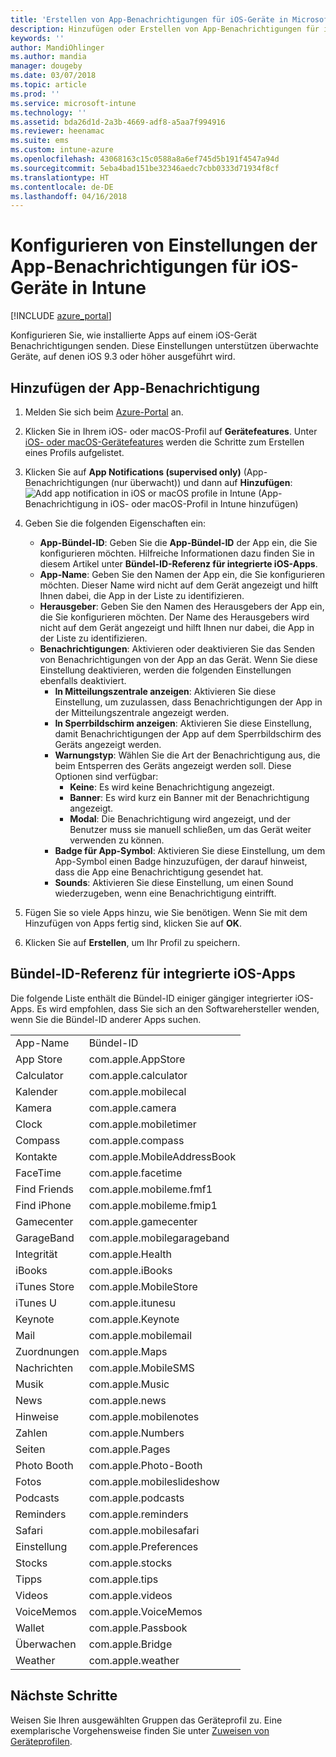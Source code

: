 ```yaml
---
title: 'Erstellen von App-Benachrichtigungen für iOS-Geräte in Microsoft Intune: Azure | Microsoft-Dokumentation'
description: Hinzufügen oder Erstellen von App-Benachrichtigungen für iOS-Geräte in Microsoft Intune. Wählen Sie aus, welche Apps Benachrichtigungen senden, konfigurieren Sie die Benachrichtigungseinstellungen auf dem Sperrbildschirm, aktivieren Sie den Ton, wählen Sie den Typ der Warnung aus, und fügen Sie ein Badge hinzu.
keywords: ''
author: MandiOhlinger
ms.author: mandia
manager: dougeby
ms.date: 03/07/2018
ms.topic: article
ms.prod: ''
ms.service: microsoft-intune
ms.technology: ''
ms.assetid: bda26d1d-2a3b-4669-adf8-a5aa7f994916
ms.reviewer: heenamac
ms.suite: ems
ms.custom: intune-azure
ms.openlocfilehash: 43068163c15c0588a8a6ef745d5b191f4547a94d
ms.sourcegitcommit: 5eba4bad151be32346aedc7cbb0333d71934f8cf
ms.translationtype: HT
ms.contentlocale: de-DE
ms.lasthandoff: 04/16/2018
---
```

# <a name="configure-app-notifications-settings-on-ios-devices-in-intune"></a>Konfigurieren von Einstellungen der App-Benachrichtigungen für iOS-Geräte in Intune

[!INCLUDE [azure_portal](./includes/azure_portal.md)]

Konfigurieren Sie, wie installierte Apps auf einem iOS-Gerät Benachrichtigungen senden. Diese Einstellungen unterstützen überwachte Geräte, auf denen iOS 9.3 oder höher ausgeführt wird.

## <a name="add-the-app-notification"></a>Hinzufügen der App-Benachrichtigung

1. Melden Sie sich beim [Azure-Portal](https://portal.azure.com) an.
2. Klicken Sie in Ihrem iOS- oder macOS-Profil auf **Gerätefeatures**. Unter [iOS- oder macOS-Gerätefeatures](device-features-configure.md) werden die Schritte zum Erstellen eines Profils aufgelistet.
3. Klicken Sie auf **App Notifications (supervised only)** (App-Benachrichtigungen (nur überwacht)) und dann auf **Hinzufügen**: ![Add app notification in iOS or macOS profile in Intune](./media/ios-macos-app-notifications.png) (App-Benachrichtigung in iOS- oder macOS-Profil in Intune hinzufügen)
4. Geben Sie die folgenden Eigenschaften ein:

   - **App-Bündel-ID**: Geben Sie die **App-Bündel-ID** der App ein, die Sie konfigurieren möchten. Hilfreiche Informationen dazu finden Sie in diesem Artikel unter **Bündel-ID-Referenz für integrierte iOS-Apps**.
   - **App-Name**: Geben Sie den Namen der App ein, die Sie konfigurieren möchten. Dieser Name wird nicht auf dem Gerät angezeigt und hilft Ihnen dabei, die App in der Liste zu identifizieren.
   - **Herausgeber**: Geben Sie den Namen des Herausgebers der App ein, die Sie konfigurieren möchten. Der Name des Herausgebers wird nicht auf dem Gerät angezeigt und hilft Ihnen nur dabei, die App in der Liste zu identifizieren.
   - **Benachrichtigungen**: Aktivieren oder deaktivieren Sie das Senden von Benachrichtigungen von der App an das Gerät. Wenn Sie diese Einstellung deaktivieren, werden die folgenden Einstellungen ebenfalls deaktiviert.
     - **In Mitteilungszentrale anzeigen**: Aktivieren Sie diese Einstellung, um zuzulassen, dass Benachrichtigungen der App in der Mitteilungszentrale angezeigt werden.
     - **In Sperrbildschirm anzeigen**: Aktivieren Sie diese Einstellung, damit Benachrichtigungen der App auf dem Sperrbildschirm des Geräts angezeigt werden.
     - **Warnungstyp**: Wählen Sie die Art der Benachrichtigung aus, die beim Entsperren des Geräts angezeigt werden soll. Diese Optionen sind verfügbar:
       - **Keine**: Es wird keine Benachrichtigung angezeigt.
       - **Banner**: Es wird kurz ein Banner mit der Benachrichtigung angezeigt.
       - **Modal**: Die Benachrichtigung wird angezeigt, und der Benutzer muss sie manuell schließen, um das Gerät weiter verwenden zu können.
     - **Badge für App-Symbol**: Aktivieren Sie diese Einstellung, um dem App-Symbol einen Badge hinzuzufügen, der darauf hinweist, dass die App eine Benachrichtigung gesendet hat.
     - **Sounds**: Aktivieren Sie diese Einstellung, um einen Sound wiederzugeben, wenn eine Benachrichtigung eintrifft.

5. Fügen Sie so viele Apps hinzu, wie Sie benötigen. Wenn Sie mit dem Hinzufügen von Apps fertig sind, klicken Sie auf **OK**.
6. Klicken Sie auf **Erstellen**, um Ihr Profil zu speichern.

## <a name="bundle-id-reference-for-built-in-ios-apps"></a>Bündel-ID-Referenz für integrierte iOS-Apps

Die folgende Liste enthält die Bündel-ID einiger gängiger integrierter iOS-Apps. Es wird empfohlen, dass Sie sich an den Softwarehersteller wenden, wenn Sie die Bündel-ID anderer Apps suchen.

|||
|-|-|
|App-Name|Bündel-ID|
|App Store|com.apple.AppStore|
|Calculator|com.apple.calculator|
|Kalender|com.apple.mobilecal|
|Kamera|com.apple.camera|
|Clock|com.apple.mobiletimer|
|Compass|com.apple.compass|
|Kontakte|com.apple.MobileAddressBook|
|FaceTime|com.apple.facetime|
|Find Friends|com.apple.mobileme.fmf1|
|Find iPhone|com.apple.mobileme.fmip1|
|Gamecenter|com.apple.gamecenter|
|GarageBand|com.apple.mobilegarageband|
|Integrität|com.apple.Health|
|iBooks|com.apple.iBooks|
|iTunes Store|com.apple.MobileStore|
|iTunes U|com.apple.itunesu|
|Keynote|com.apple.Keynote|
|Mail|com.apple.mobilemail|
|Zuordnungen|com.apple.Maps|
|Nachrichten|com.apple.MobileSMS|
|Musik|com.apple.Music|
|News|com.apple.news|
|Hinweise|com.apple.mobilenotes|
|Zahlen|com.apple.Numbers|
|Seiten|com.apple.Pages|
|Photo Booth|com.apple.Photo-Booth|
|Fotos|com.apple.mobileslideshow|
|Podcasts|com.apple.podcasts|
|Reminders|com.apple.reminders|
|Safari|com.apple.mobilesafari|
|Einstellung|com.apple.Preferences|
|Stocks|com.apple.stocks|
|Tipps|com.apple.tips|
|Videos|com.apple.videos|
|VoiceMemos|com.apple.VoiceMemos|
|Wallet|com.apple.Passbook|
|Überwachen|com.apple.Bridge|
|Weather|com.apple.weather|

## <a name="next-steps"></a>Nächste Schritte

Weisen Sie Ihren ausgewählten Gruppen das Geräteprofil zu. Eine exemplarische Vorgehensweise finden Sie unter [Zuweisen von Geräteprofilen](device-profile-assign.md).